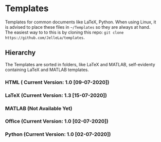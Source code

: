 # Templates
Templates for common documents like LaTeX, Python. When using Linux, it is advised to place these files in `~/Templates` so they are always at hand. The easiest way to to this is by cloning this repo: `git clone https://github.com/JelleLa/templates`.

## Hierarchy
The Templates are sorted in folders, like LaTeX and MATLAB, self-evidenty containing LaTeX and MATLAB templates.

### HTML ( Current Version: 1.0 [09-07-2020])

### LaTeX (Current Version: 1.3 [15-07-2020])

### MATLAB (Not Available Yet)

### Office (Current Version: 1.0 [02-07-2020])

### Python (Current Version: 1.0 [02-07-2020])

